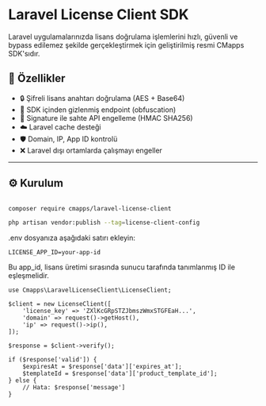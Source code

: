 # Laravel License Client SDK

Laravel uygulamalarınızda lisans doğrulama işlemlerini hızlı, güvenli ve bypass edilemez şekilde gerçekleştirmek için geliştirilmiş resmi CMapps SDK'sıdır.

## 🚀 Özellikler

- 🔒 Şifreli lisans anahtarı doğrulama (AES + Base64)
- 🔐 SDK içinden gizlenmiş endpoint (obfuscation)
- 🧠 Signature ile sahte API engelleme (HMAC SHA256)
- ☁️ Laravel cache desteği
- 🛡️ Domain, IP, App ID kontrolü
- ❌ Laravel dışı ortamlarda çalışmayı engeller

---

## ⚙️ Kurulum

```bash

composer require cmapps/laravel-license-client

php artisan vendor:publish --tag=license-client-config

```

.env dosyanıza aşağıdaki satırı ekleyin:
```
LICENSE_APP_ID=your-app-id
```
Bu app_id, lisans üretimi sırasında sunucu tarafında tanımlanmış ID ile eşleşmelidir.


```
use Cmapps\LaravelLicenseClient\LicenseClient;

$client = new LicenseClient([
    'license_key' => 'ZXlKcGRpSTZJbmszWmxSTGFEaH...',
    'domain' => request()->getHost(),
    'ip' => request()->ip(),
]);

$response = $client->verify();

if ($response['valid']) {
    $expiresAt = $response['data']['expires_at'];
    $templateId = $response['data']['product_template_id'];
} else {
    // Hata: $response['message']
}

```